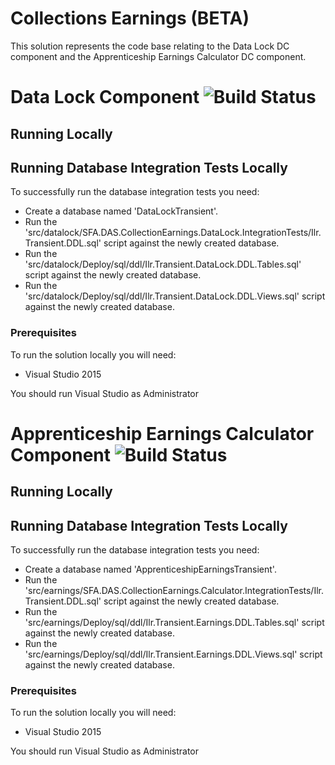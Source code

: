 # Collections Earnings (BETA)

This solution represents the code base relating to the Data Lock DC component and the Apprenticeship Earnings Calculator DC component.

# Data Lock Component ![Build Status](https://sfa-gov-uk.visualstudio.com/_apis/public/build/definitions/c39e0c0b-7aff-4606-b160-3566f3bbce23/126/badge)

## Running Locally

## Running Database Integration Tests Locally

To successfully run the database integration tests you need:
* Create a database named 'DataLockTransient'.
* Run the 'src/datalock/SFA.DAS.CollectionEarnings.DataLock.IntegrationTests/Ilr.Transient.DDL.sql' script against the newly created database.
* Run the 'src/datalock/Deploy/sql/ddl/Ilr.Transient.DataLock.DDL.Tables.sql' script against the newly created database.
* Run the 'src/datalock/Deploy/sql/ddl/Ilr.Transient.DataLock.DDL.Views.sql' script against the newly created database.

### Prerequisites

To run the solution locally you will need:
* Visual Studio 2015

You should run Visual Studio as Administrator

# Apprenticeship Earnings Calculator Component ![Build Status](https://sfa-gov-uk.visualstudio.com/_apis/public/build/definitions/c39e0c0b-7aff-4606-b160-3566f3bbce23/147/badge)

## Running Locally

## Running Database Integration Tests Locally

To successfully run the database integration tests you need:
* Create a database named 'ApprenticeshipEarningsTransient'.
* Run the 'src/earnings/SFA.DAS.CollectionEarnings.Calculator.IntegrationTests/Ilr.Transient.DDL.sql' script against the newly created database.
* Run the 'src/earnings/Deploy/sql/ddl/Ilr.Transient.Earnings.DDL.Tables.sql' script against the newly created database.
* Run the 'src/earnings/Deploy/sql/ddl/Ilr.Transient.Earnings.DDL.Views.sql' script against the newly created database.

### Prerequisites

To run the solution locally you will need:
* Visual Studio 2015

You should run Visual Studio as Administrator



